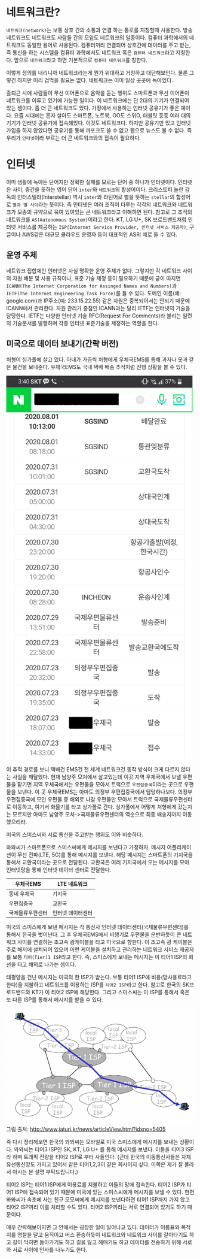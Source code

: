 # 네트워크란?

`네트워크(network)`는 보통 상호 간의 소통과 연결 하는 통로를 지칭할때 사용한다. 방송 네트워크도 네트워크도 사람들 간의 모임도 네트워크의 일종이다. 컴퓨터 과학에서의 네트워크도 동일한 용어로 사용된다. 컴퓨터끼리 연결되어 상호간에 데이터를 주고 받는, 즉 통신을 하는 시스템을 컴퓨터 과학에서도 네트워크 혹은 `컴퓨터 네트워크`라고 지칭한다. 앞으로 `네트워크`라고 하면 기본적으로 `컴퓨터 네트워크`를 칭한다.

이렇게 정의를 내리니까 네트워크라는게 뭔가 위대하고 거창하고 대단해보인다. 물론 그렇긴 하지만 미리 겁먹을 필요는 없다. 네트워크는 이미 일상 곳곳에 녹아있다.

출퇴근 시에 사람들이 무선 이어폰으로 음악을 듣는 행위도 스마트폰과 무선 이어폰이 네트워크를 이루고 있기에 가능한 일이다. 이 네트워크에는 단 2대의 기기가 연결되어 있는 셈이다. 좀 더 큰 네트워크도 있다. 가정에서 사용하는 인터넷 공유기가 좋은 예이다. 요즘 시대에는 혼자 살아도 스마트폰, 노트북, OO도 스위O, 태블릿 등등 여러 대의 기기가 인터넷 공유기에 접속해있다. 이것도 네트워크다. 하지만 공유기만 있고 인터넷 가입을 하지 않았다면 공유기를 통해 까또크도 쓸 수 없고 웹으로 뉴스도 볼 수 없다. 즉 우리가 `인터넷`이라 부르는 더 큰 네트워크와의 접속이 필요하다.

# 인터넷

이미 생활에 녹아든 단어지만 정확한 실체를 모르는 단어 중 하나가 인터넷이다. 인터넷은 사이, 중간을 뜻하는 영어 단어 `inter`와 `네트워크`의 합성어이다. 크리스토퍼 놀란 감독의 인터스텔라(Interstellar) 역시 `inter`와 라틴어로 별을 뜻하는 `stellar`의 합성어로 `별과 별 사이`라는 뜻이다. 즉 인터넷은 여러 조직이 다루는 각각의 네트워크와 네트워크가 모종의 규약으로 묶여 있여있는 큰 네트워크라고 이해하면 된다. 참고로 그 조직의 네트워크를 `AS(Autonomous System)`이라고 한다. KT, LG U+, SK 브로드밴드처럼 인터넷 서비스를 제공하는 `ISP(Internet Service Provider, 인터넷 서비스 제공자)`, 구글이나 AWS같은 대규모 클라우드 운영자 등이 대표적인 AS의 예로 들 수 있다. 

## 운영 주체

네트워크 집합체인 인터넷은 사실 명확한 운영 주체가 없다. 그렇지만 각 네트워크 사이의 자원 배분 및 사용 규칙이나, 표준 기술 제정 등이 필요하기 때문에 굳이 따지면 `ICANN(The Internet Corporation for Assinged Names and Numbers)`과 `IETF(The Internet Engineering Task Force)`를 들 수 있다. 도메인 이름(예: google.com)과 IP주소(예: 233.15.22.55) 같은 자원은 중복되어서는 안되기 때문에 ICANN에서 관리한다. 자원 관리가 중점인 ICANN과는 달리 IETF는 인터넷의 기술을 담당한다. IETF는 다양한 인터넷 기술 RFC(Request For Comments)라 불리는 일련의 기술문서를 발행하며 각종 인터넷 표준기술을 제정하는 역할을 한다.

## 미국으로 데이터 보내기(간략 버전)

처형이 싱가폴에 살고 있다. 아내가 가끔씩 처형에게 우체국EMS를 통해 과자나 옷과 같은 물건을 보내준다. 우체국EMS도 국내 택배 배송 추적처럼 진행 상황을 볼 수 있다.

![](./img/ems.png)

이 추적 경로를 보니 택배건 EMS건 전 세계 네트워크건 동작 방식이 크게 다르지 않다는 사실을 깨달았다. 현재 남양주 모처에서 살고있는데 이곳 지역 우체국에서 보낼 우편물을 맡기면 지역 우체국에서는 우편물을 모아서 트럭으로 `우편집중국`이라는 곳으로 우편물을 보낸다. 이 곳 우체국EMS는 아마도 의정부 우편집중국에서 담당하나보다. 의정부 우편집중국에 모인 우편물 중 해외로 나갈 우편물만 모아서 트럭으로 국제물류우편센터로 이동하고, 여기서 화물기를 타고 싱가폴로 간다. 싱가폴에서 어떻게 처형에게 갔는지는 모르지만 아마도 남양주 모처->국제물류우편센터의 역순으로 최종 배송지까지 이동했으리라.

미국의 스미스씨와 서로 통신을 주고받는 행위도 이와 비슷하다. 

뫄뫄씨가 스마트폰으로 스미스씨에게 메시지를 보낸다고 가정하자. 메시지 어플리케이션이 무선 전파(LTE, 5G)를 통해 메시지를 보낸다. 해당 메시지는 스마트폰의 기지국을 통해서 교환국이라는 곳으로 전달된다. 교환국은 여러 기지국에서 오는 메시지를 모아 인터넷망을 통해 인터넷 데이터 센터로 전달한다. 

| 우체국EMS | LTE 네트워크 |
| - | - |
| 동네 우체국 | 기지국 |
| 우편집중국 | 교환국 |
| 국제물류우편센터 | 인터넷 데이터센터 |


미국의 스미스에게 보낸 메시지는 각 통신사 인터넷 데이터센터(국제물류우편센터)를 통해서 한국을 벗어난다. 그 후 우체국EMS에서 비행기로 우편물을 운반하듯이 큰 네트워크 사이를 연결하는 초고속 광케이블을 타고 미국으로 향한다. 이 초고속 광 케이블은 주로 해저에 설치되어 있으며 이런 케이블을 설치하고 관리하는 네트워크 서비스 제공자를 보통 `티어(Tier)1 ISP`라고 한다. 즉, 스미스에게 보내는 메시지는 이 티어1 ISP의 회선을 타고 해외로 나가는 셈이다. 

태평양을 건넌 메시지는 미국의 한 ISP가 받는다. 보통 티어1 ISP에 비용(망사용료라고 한다)을 지불하고 네트워크를 이용하는 ISP를 `티어2 ISP`라고 한다. 참고로 한국의 SK브로드밴드와 KT가 이 티어2 ISP에 해당한다. 그리고 스미스씨는 이 ISP를 통해서 혹은 또 다른 ISP를 통해서 메시지를 받을 수 있다.

![](./img/111.png)    
그림 출처: http://www.jaturi.kr/news/articleView.html?idxno=5405

즉 다시 정리해보면 한국의 뫄뫄씨는 모바일로 미국 스미스에게 메시지를 보내는 상황이다. 뫄뫄씨는 티어3 ISP인 SK, KT, LG U+ 를 통해 메시지를 보낸다. 이들을 티어3 ISP라 하며 트래픽 전량을 티어2 ISP로 부터 사들인다. (근데 한국의 이동통신사들은 자체 유선통신망도 가지고 있어서 같은 티어1,2,3이 같은 회사이지 싶다. 이쪽은 제가 잘 몰라서 아시는 분 설명 부탁드립니다.)

티어2 ISP는 티어1 ISP에게 이용료를 지불하고 이들의 망에 접속한다. 티어2 ISP가 티어1 ISP에 접속되어 있기 때문에 미국에 있는 스미스씨에게 메시지를 보낼 수 있다. 한편 뫄뫄씨가 속초에 사는 친구 모모씨에게 메시지를 보낸다하면 티어1 ISP까지 가지 않고 티어2 ISP끼리 이를 처리할 수도 있다. 티어2 ISP끼리는 서로 연결되어 있기도 하기 때문이다.

매우 간략해보이지면 그 안에서는 굉장한 일이 일어나고 있다. 데이터가 이름표와 목적지를 명찰을 달고 움직이고 버스 환승하듯이 네트워크와 네트워크 사이를 갈아타기도 하고 길이 막히면 돌아가기도 하고 길을 잃고 헤매기도 하고 데이터를 전송하기 위해 서로와 서로 사이에 인사를 나누기도 한다.
